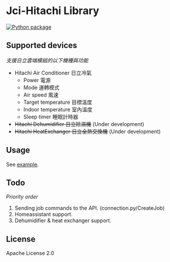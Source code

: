 # Jci-Hitachi Library

[![Python package](https://github.com/qqaatw/LibJciHitachi/workflows/Python%20package/badge.svg)](https://github.com/qqaatw/LibJciHitachi/actions)

## Supported devices

*支援日立雲端模組的以下機種與功能*

- Hitachi Air Conditioner 日立冷氣
  - Power 電源
  - Mode 運轉模式
  - Air speed 風速
  - Target temperature 目標溫度
  - Indoor temperature 室內溫度
  - Sleep timer 睡眠計時器
- ~~Hitachi Dehumidifier 日立除濕機~~ (Under development)
- ~~Hitachi HeatExchanger 日立全熱交換機~~ (Under development)

## Usage

See [example](example.py).

## Todo

*Priority order*

1. Sending job commands to the API. (connection.py/CreateJob)
2. Homeassistant support.
3. Dehumidifier & heat exchanger support.

## License

Apache License 2.0